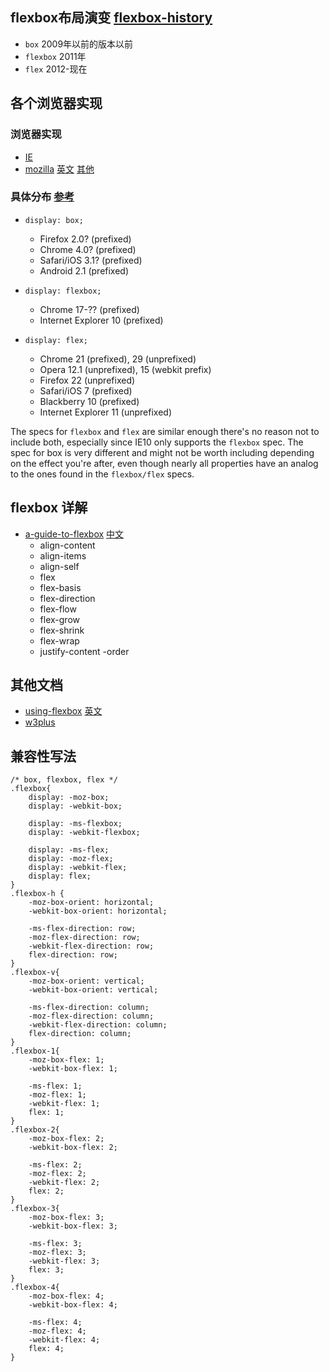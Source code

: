 ## flexbox布局演变 [flexbox-history](http://yuguo.us/weblog/flexbox-history/)
- `box` 2009年以前的版本以前
- `flexbox` 2011年
- `flex` 2012-现在

## 各个浏览器实现
### 浏览器实现
- [IE](http://msdn.microsoft.com/en-us/library/ie/hh673531(v=vs.85).aspx)
- [mozilla](https://developer.mozilla.org/zh-CN/docs/CSS/Tutorials/Using_CSS_flexible_boxes) [英文](https://developer.mozilla.org/en-US/docs/Web/Guide/CSS/Flexible_boxes) [其他](https://developer.mozilla.org/zh-CN/docs/Using_flexbox)

### 具体分布 [参考](http://stackoverflow.com/questions/15662578/flexible-box-model-display-flex-box-flexbox)
-  `display: box;`
	- Firefox 2.0? (prefixed)
	- Chrome 4.0? (prefixed)
	- Safari/iOS 3.1? (prefixed)
	- Android 2.1 (prefixed)

-  `display: flexbox;`
	- Chrome 17-?? (prefixed)
	- Internet Explorer 10 (prefixed)

-  `display: flex;`
	- Chrome 21 (prefixed), 29 (unprefixed)
	- Opera 12.1 (unprefixed), 15 (webkit prefix)
	- Firefox 22 (unprefixed)
	- Safari/iOS 7 (prefixed)
	- Blackberry 10 (prefixed)
	- Internet Explorer 11 (unprefixed)

The specs for `flexbox` and `flex` are similar enough there's no reason not to include both, especially since IE10 only supports the `flexbox` spec. The spec for box is very different and might not be worth including depending on the effect you're after, even though nearly all properties have an analog to the ones found in the `flexbox/flex` specs.




## flexbox 详解 
- [a-guide-to-flexbox](http://css-tricks.com/snippets/css/a-guide-to-flexbox/) [中文](http://www.w3cplus.com/css3/a-guide-to-flexbox.html)
	- align-content
	- align-items
	- align-self
	- flex
	- flex-basis
	- flex-direction
	- flex-flow
	- flex-grow
	- flex-shrink
	- flex-wrap
	- justify-content
	-order

## 其他文档
- [using-flexbox](http://css-tricks.com/using-flexbox/) [英文](http://www.w3cplus.com/css3/using-flexbox.html) 
- [w3plus](http://www.w3cplus.com/css3/ie10-flexbox-layout.html)


## 兼容性写法
```
/* box, flexbox, flex */
.flexbox{
	display: -moz-box;
	display: -webkit-box;

	display: -ms-flexbox;
	display: -webkit-flexbox;

	display: -ms-flex;
	display: -moz-flex;
	display: -webkit-flex;
	display: flex;
}
.flexbox-h {
	-moz-box-orient: horizontal;
	-webkit-box-orient: horizontal;

	-ms-flex-direction: row;
	-moz-flex-direction: row;
	-webkit-flex-direction: row;
	flex-direction: row;
}
.flexbox-v{
	-moz-box-orient: vertical;
	-webkit-box-orient: vertical;

	-ms-flex-direction: column;
	-moz-flex-direction: column;
	-webkit-flex-direction: column;
	flex-direction: column;
}
.flexbox-1{
	-moz-box-flex: 1;
	-webkit-box-flex: 1;

	-ms-flex: 1;
	-moz-flex: 1;
	-webkit-flex: 1;
	flex: 1;
}
.flexbox-2{
	-moz-box-flex: 2;
	-webkit-box-flex: 2;

	-ms-flex: 2;
	-moz-flex: 2;
	-webkit-flex: 2;
	flex: 2;
}
.flexbox-3{
	-moz-box-flex: 3;
	-webkit-box-flex: 3;

	-ms-flex: 3;
	-moz-flex: 3;
	-webkit-flex: 3;
	flex: 3;
}
.flexbox-4{
	-moz-box-flex: 4;
	-webkit-box-flex: 4;
	
	-ms-flex: 4;
	-moz-flex: 4;
	-webkit-flex: 4;
	flex: 4;
}
```
